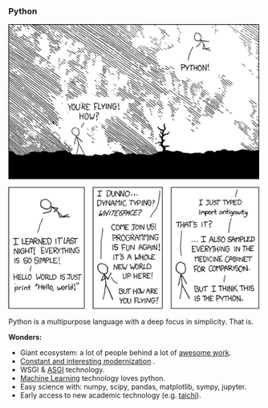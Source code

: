 ### Python

<img src="python.png" width="500"/>



Python is a multipurpose language with a deep focus in simplicity. That is.

**Wonders:**

* Giant ecosystem: a lot of people behind a lot of [awesome work](https://github.com/vinta/awesome-python).
* [Constant and interesting modernization](https://medium.com/@martin.heinz/new-features-in-python-3-9-you-should-know-about-14f3c647c2b4) .
* WSGI & [ASGI](https://asgi.readthedocs.io/en/latest/) technology.
* [Machine Learning](https://github.com/josephmisiti/awesome-machine-learning#python) technology loves python.
* Easy science with: numpy, scipy, pandas, matplotlib, sympy, jupyter.
* Early access to new academic technology (e.g. [taichi](https://github.com/taichi-dev/taichi)).



